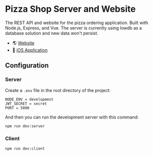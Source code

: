 # Pizza Shop Server and Website

The REST API and website for the pizza ordering application. Built with Node.js, Express, and Vue. The server is currently using lowdb as a database solution and new data won't persist.

- 🌎 [Website](https://pizzashop-server.herokuapp.com/)
- 📱 [iOS Application](https://github.com/armanabkar/pizzashop)

## Configuration

### Server

Create a `.env` file in the root directory of the project:

```
NODE_ENV = development
JWT_SECRET = secret
PORT = 5000
```

And then you can run the development server with this command:

```
npm run dev:server
```

### Client

```
npm run dev:client
```